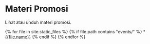 # Materi Promosi

Lihat atau unduh materi promosi.

{% for file in site.static_files %}
  {% if file.path contains "events/" %}
    * [{{file.name}}]({{file.path}})
  {% endif %}
{% endfor %}
